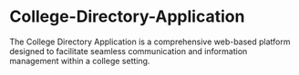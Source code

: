 # College-Directory-Application
The College Directory Application is a comprehensive web-based platform designed to facilitate seamless communication and information management within a college setting.
